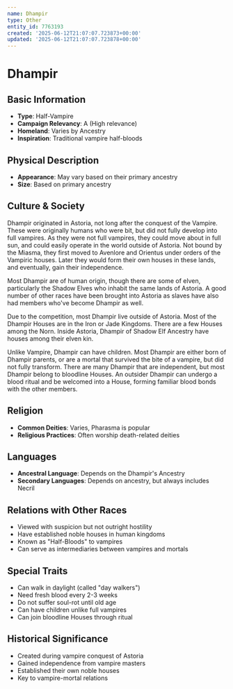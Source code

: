 ```yaml
---
name: Dhampir
type: Other
entity_id: 7763193
created: '2025-06-12T21:07:07.723873+00:00'
updated: '2025-06-12T21:07:07.723878+00:00'
---
```


# Dhampir

## Basic Information
- **Type**: Half-Vampire
- **Campaign Relevancy**: A (High relevance)
- **Homeland**: Varies by Ancestry
- **Inspiration**: Traditional vampire half-bloods

## Physical Description
- **Appearance**: May vary based on their primary ancestry
- **Size**: Based on primary ancestry

## Culture & Society
Dhampir originated in Astoria, not long after the conquest of the Vampire. These were originally humans who were bit, but did not fully develop into full vampires. As they were not full vampires, they could move about in full sun, and could easily operate in the world outside of Astoria. Not bound by the Miasma, they first moved to Avenlore and Orientus under orders of the Vampiric houses. Later they would form their own houses in these lands, and eventually, gain their independence.

Most Dhampir are of human origin, though there are some of elven, particularly the Shadow Elves who inhabit the same lands of Astoria. A good number of other races have been brought into Astoria as slaves have also had members who've become Dhampir as well.

Due to the competition, most Dhampir live outside of Astoria. Most of the Dhampir Houses are in the Iron or Jade Kingdoms. There are a few Houses among the Norn. Inside Astoria, Dhampir of Shadow Elf Ancestry have houses among their elven kin.

Unlike Vampire, Dhampir can have children. Most Dhampir are either born of Dhampir parents, or are a mortal that survived the bite of a vampire, but did not fully transform. There are many Dhampir that are independent, but most Dhampir belong to bloodline Houses. An outsider Dhampir can undergo a blood ritual and be welcomed into a House, forming familiar blood bonds with the other members.

## Religion
- **Common Deities**: Varies, Pharasma is popular
- **Religious Practices**: Often worship death-related deities

## Languages
- **Ancestral Language**: Depends on the Dhampir's Ancestry
- **Secondary Languages**: Depends on ancestry, but always includes Necril

## Relations with Other Races
- Viewed with suspicion but not outright hostility
- Have established noble houses in human kingdoms
- Known as "Half-Bloods" to vampires
- Can serve as intermediaries between vampires and mortals

## Special Traits
- Can walk in daylight (called "day walkers")
- Need fresh blood every 2-3 weeks
- Do not suffer soul-rot until old age
- Can have children unlike full vampires
- Can join bloodline Houses through ritual

## Historical Significance
- Created during vampire conquest of Astoria
- Gained independence from vampire masters
- Established their own noble houses
- Key to vampire-mortal relations